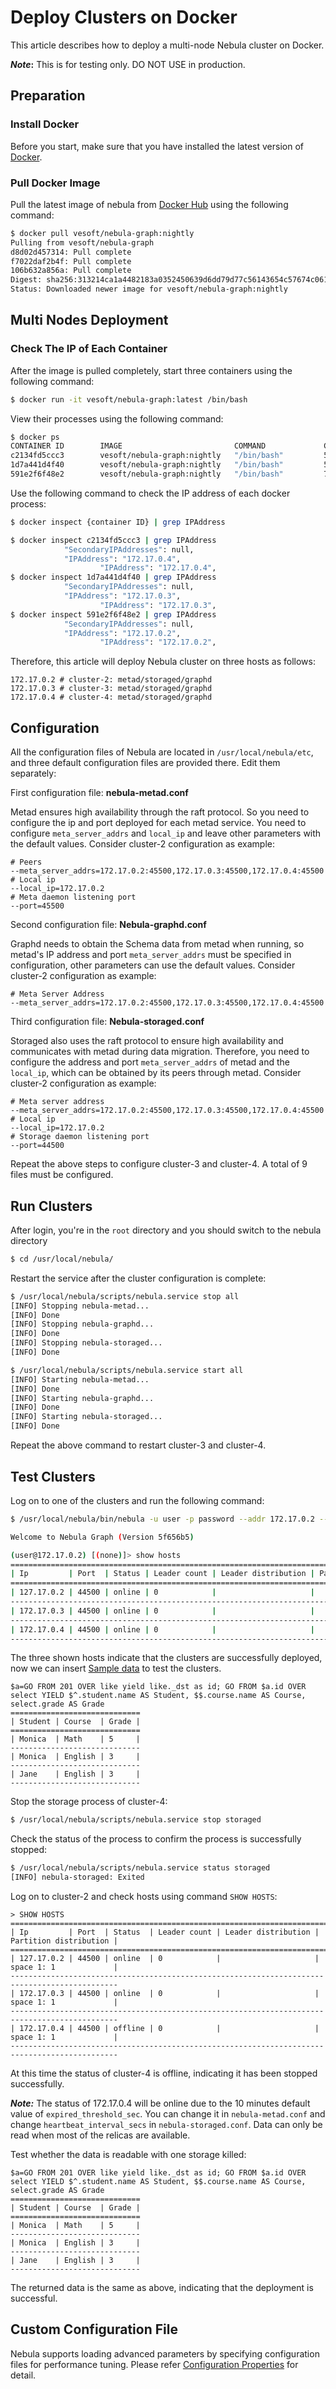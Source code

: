 # Deploy Clusters on Docker
This article describes how to deploy a multi-node Nebula cluster on Docker.

**_Note_:** This is for testing only. DO NOT USE in production.
## Preparation
### Install Docker
Before you start, make sure that you have installed the latest version of [Docker](https://docs.docker.com/).
### Pull Docker Image
Pull the latest image of nebula from [Docker Hub](https://hub.docker.com/r/vesoft/nebula-graph/tags) using the following command:

```bash
$ docker pull vesoft/nebula-graph:nightly
Pulling from vesoft/nebula-graph
d8d02d457314: Pull complete
f7022daf2b4f: Pull complete
106b632a856a: Pull complete
Digest: sha256:313214ca1a4482183a0352450639d6dd79d77c56143654c57674c06131d00a47
Status: Downloaded newer image for vesoft/nebula-graph:nightly
```

## Multi Nodes Deployment
### Check The IP of Each Container
After the image is pulled completely, start three containers using the following command:

```bash
$ docker run -it vesoft/nebula-graph:latest /bin/bash
```

View their processes using the following command:

```bash
$ docker ps
CONTAINER ID        IMAGE                         COMMAND             CREATED             STATUS              PORTS               NAMES
c2134fd5ccc3        vesoft/nebula-graph:nightly   "/bin/bash"         5 minutes ago       Up 5 minutes                            thirsty_grothendieck
1d7a441d4f40        vesoft/nebula-graph:nightly   "/bin/bash"         5 minutes ago       Up 5 minutes                            elastic_feistel
591e2f6f48e2        vesoft/nebula-graph:nightly   "/bin/bash"         7 minutes ago       Up 7 minutes                            sad_chaum
```

Use the following command to check the IP address of each docker process:

```bash
$ docker inspect {container ID} | grep IPAddress
```

```bash
$ docker inspect c2134fd5ccc3 | grep IPAddress
            "SecondaryIPAddresses": null,
            "IPAddress": "172.17.0.4",
                    "IPAddress": "172.17.0.4",
$ docker inspect 1d7a441d4f40 | grep IPAddress
            "SecondaryIPAddresses": null,
            "IPAddress": "172.17.0.3",
                    "IPAddress": "172.17.0.3",
$ docker inspect 591e2f6f48e2 | grep IPAddress
            "SecondaryIPAddresses": null,
            "IPAddress": "172.17.0.2",
                    "IPAddress": "172.17.0.2",
```

Therefore, this article will deploy Nebula cluster on three hosts as follows:

```
172.17.0.2 # cluster-2: metad/storaged/graphd
172.17.0.3 # cluster-3: metad/storaged/graphd
172.17.0.4 # cluster-4: metad/storaged/graphd
```

## Configuration
All the configuration files of Nebula are located in `/usr/local/nebula/etc`, and three default configuration files are provided there. Edit them separately:

First configuration file: **nebula-metad.conf**

Metad ensures high availability through the raft protocol. So you need to configure the ip and port deployed for each metad service. You need to configure `meta_server_addrs` and `local_ip` and leave other parameters with the default values. Consider cluster-2 configuration as example:

```
# Peers
--meta_server_addrs=172.17.0.2:45500,172.17.0.3:45500,172.17.0.4:45500
# Local ip
--local_ip=172.17.0.2
# Meta daemon listening port
--port=45500
```

Second configuration file: **Nebula-graphd.conf**

Graphd needs to obtain the Schema data from metad when running, so metad's IP address and port `meta_server_addrs` must be specified in configuration, other parameters can use the default values. Consider cluster-2 configuration as example:

```
# Meta Server Address
--meta_server_addrs=172.17.0.2:45500,172.17.0.3:45500,172.17.0.4:45500
```

Third configuration file: **Nebula-storaged.conf**

Storaged also uses the raft protocol to ensure high availability and communicates with metad during data migration. Therefore, you need to configure the address and port `meta_server_addrs` of metad and the `local_ip`, which can be obtained by its peers through metad. Consider cluster-2 configuration as example:

```
# Meta server address
--meta_server_addrs=172.17.0.2:45500,172.17.0.3:45500,172.17.0.4:45500
# Local ip
--local_ip=172.17.0.2
# Storage daemon listening port
--port=44500
```

Repeat the above steps to configure cluster-3 and cluster-4. A total of 9 files must be configured.

## Run Clusters

After login, you're in the `root` directory and you should switch to the nebula directory

```bash
$ cd /usr/local/nebula/
```

Restart the service after the cluster configuration is complete:

```bash
$ /usr/local/nebula/scripts/nebula.service stop all
[INFO] Stopping nebula-metad...
[INFO] Done
[INFO] Stopping nebula-graphd...
[INFO] Done
[INFO] Stopping nebula-storaged...
[INFO] Done

$ /usr/local/nebula/scripts/nebula.service start all
[INFO] Starting nebula-metad...
[INFO] Done
[INFO] Starting nebula-graphd...
[INFO] Done
[INFO] Starting nebula-storaged...
[INFO] Done
```

Repeat the above command to restart cluster-3 and cluster-4.

## Test Clusters
Log on to one of the clusters and run the following command:

```bash
$ /usr/local/nebula/bin/nebula -u user -p password --addr 172.17.0.2 --port 3699

Welcome to Nebula Graph (Version 5f656b5)

(user@172.17.0.2) [(none)]> show hosts
=============================================================================================
| Ip         | Port  | Status | Leader count | Leader distribution | Partition distribution |
=============================================================================================
| 127.17.0.2 | 44500 | online | 0            |                     |                        |
---------------------------------------------------------------------------------------------
| 172.17.0.3 | 44500 | online | 0            |                     |                        |
---------------------------------------------------------------------------------------------
| 172.17.0.4 | 44500 | online | 0            |                     |                        |
---------------------------------------------------------------------------------------------
```

The three shown hosts indicate that the clusters are successfully deployed, now we can insert [Sample data](https://github.com/vesoft-inc/nebula/blob/master/docs/manual-CN/get-started.md#%E5%88%9B%E5%BB%BA%E5%9B%BE%E6%95%B0%E6%8D%AE) to test the clusters.


```
$a=GO FROM 201 OVER like yield like._dst as id; GO FROM $a.id OVER select YIELD $^.student.name AS Student, $$.course.name AS Course, select.grade AS Grade
=============================
| Student | Course  | Grade |
=============================
| Monica  | Math    | 5     |
-----------------------------
| Monica  | English | 3     |
-----------------------------
| Jane    | English | 3     |
-----------------------------
```

Stop the storage process of cluster-4:

```bash
$ /usr/local/nebula/scripts/nebula.service stop storaged
```

Check the status of the process to confirm the process is successfully stopped:

```bash
$ /usr/local/nebula/scripts/nebula.service status storaged
[INFO] nebula-storaged: Exited
```

Log on to cluster-2 and check hosts using command `SHOW HOSTS`:

```
> SHOW HOSTS
==============================================================================================
| Ip         | Port  | Status  | Leader count | Leader distribution | Partition distribution |
==============================================================================================
| 127.17.0.2 | 44500 | online  | 0            |                     | space 1: 1             |
----------------------------------------------------------------------------------------------
| 172.17.0.3 | 44500 | online  | 0            |                     | space 1: 1             |
----------------------------------------------------------------------------------------------
| 172.17.0.4 | 44500 | offline | 0            |                     | space 1: 1             |
----------------------------------------------------------------------------------------------
```

At this time the status of cluster-4 is offline, indicating it has been stopped successfully.

**_Note:_** The status of 172.17.0.4 will be online due to the 10 minutes default value of `expired_threshold_sec`. You can change it in `nebula-metad.conf` and change `heartbeat_interval_secs` in `nebula-storaged.conf`. Data can only be read when most of the relicas are available.

Test whether the data is readable with one storage killed:

```
$a=GO FROM 201 OVER like yield like._dst as id; GO FROM $a.id OVER select YIELD $^.student.name AS Student, $$.course.name AS Course, select.grade AS Grade
=============================
| Student | Course  | Grade |
=============================
| Monica  | Math    | 5     |
-----------------------------
| Monica  | English | 3     |
-----------------------------
| Jane    | English | 3     |
-----------------------------
```

The returned data is the same as above, indicating that the deployment is successful.

## Custom Configuration File

Nebula supports loading advanced parameters by specifying configuration files for performance tuning. Please refer [Configuration Properties](https://github.com/vesoft-inc/nebula/blob/master/docs/manual-CN/deploy-cluster.md#%E9%85%8D%E7%BD%AE%E5%BC%95%E7%94%A8) for detail.

